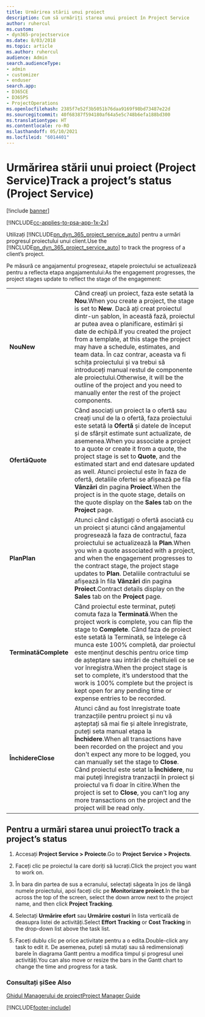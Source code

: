 ```yaml
---
title: Urmărirea stării unui proiect
description: Cum să urmăriți starea unui proiect în Project Service
author: ruhercul
ms.custom:
- dyn365-projectservice
ms.date: 8/03/2018
ms.topic: article
ms.author: ruhercul
audience: Admin
search.audienceType:
- admin
- customizer
- enduser
search.app:
- D365CE
- D365PS
- ProjectOperations
ms.openlocfilehash: 2385f7e52f3b5051b76daa9169f98bd73487e22d
ms.sourcegitcommit: 40f68387f594180af64a5e5c748b6efa188bd300
ms.translationtype: HT
ms.contentlocale: ro-RO
ms.lasthandoff: 05/10/2021
ms.locfileid: "6014401"
---
```

# <a name="track-a-projects-status-project-service"></a><span data-ttu-id="7646d-103">Urmărirea stării unui proiect (Project Service)</span><span class="sxs-lookup"><span data-stu-id="7646d-103">Track a project’s status (Project Service)</span></span>

[!include [banner](../includes/psa-now-project-operations.md)]

[!INCLUDE[cc-applies-to-psa-app-1x-2x](../includes/cc-applies-to-psa-app-1x-2x.md)]

<span data-ttu-id="7646d-104">Utilizați [!INCLUDE[pn_dyn_365_project_service_auto](../includes/pn-dyn-365-project-service-auto.md)] pentru a urmări progresul proiectului unui client.</span><span class="sxs-lookup"><span data-stu-id="7646d-104">Use the [!INCLUDE[pn_dyn_365_project_service_auto](../includes/pn-dyn-365-project-service-auto.md)] to track the progress of a client’s project.</span></span>  

<span data-ttu-id="7646d-105">Pe măsură ce angajamentul progreseaz, etapele proiectului se actualizează pentru a reflecta etapa angajamentului:</span><span class="sxs-lookup"><span data-stu-id="7646d-105">As the engagement progresses, the project stages update to reflect the stage of the engagement:</span></span>  


|              |                                                                                                                                                                                                                                                                                                  |
|--------------|--------------------------------------------------------------------------------------------------------------------------------------------------------------------------------------------------------------------------------------------------------------------------------------------------|
|   <span data-ttu-id="7646d-106">**Nou**</span><span class="sxs-lookup"><span data-stu-id="7646d-106">**New**</span></span>    | <span data-ttu-id="7646d-107">Când creați un proiect, faza este setată la **Nou**.</span><span class="sxs-lookup"><span data-stu-id="7646d-107">When you create a project, the stage is set to **New**.</span></span> <span data-ttu-id="7646d-108">Dacă ați creat proiectul dintr-un șablon, în această fază, proiectul ar putea avea o planificare, estimări și date de echipă.</span><span class="sxs-lookup"><span data-stu-id="7646d-108">If you created the project from a template, at this stage the project may have a schedule, estimates, and team data.</span></span> <span data-ttu-id="7646d-109">În caz contrar, aceasta va fi schița proiectului și va trebui să introduceți manual restul de componente ale proiectului.</span><span class="sxs-lookup"><span data-stu-id="7646d-109">Otherwise, it will be the outline of the project and you need to manually enter the rest of the project components.</span></span> |
|  <span data-ttu-id="7646d-110">**Ofertă**</span><span class="sxs-lookup"><span data-stu-id="7646d-110">**Quote**</span></span>   |      <span data-ttu-id="7646d-111">Când asociați un proiect la o ofertă sau creați unul de la o ofertă, faza proiectului este setată la **Ofertă** și datele de început și de sfârșit estimate sunt actualizate, de asemenea.</span><span class="sxs-lookup"><span data-stu-id="7646d-111">When you associate a project to a quote or create it from a quote, the project stage is set to **Quote**, and the estimated start and end datesare updated as well.</span></span> <span data-ttu-id="7646d-112">Atunci proiectul este în faza de ofertă, detaliile ofertei se afișează pe fila **Vânzări** din pagina **Proiect**.</span><span class="sxs-lookup"><span data-stu-id="7646d-112">When the project is in the quote stage, details on the quote display on the **Sales** tab on the **Project** page.</span></span>      |
|   <span data-ttu-id="7646d-113">**Plan**</span><span class="sxs-lookup"><span data-stu-id="7646d-113">**Plan**</span></span>   |                                     <span data-ttu-id="7646d-114">Atunci când câștigați o ofertă asociată cu un proiect și atunci când angajamentul progresează la faza de contractul, faza proiectului se actualizează la **Plan**.</span><span class="sxs-lookup"><span data-stu-id="7646d-114">When you win a quote associated with a project, and when the engagement progresses to the contract stage, the project stage updates to **Plan**.</span></span> <span data-ttu-id="7646d-115">Detaliile contractului se afișează în fila **Vânzări** din pagina **Proiect**.</span><span class="sxs-lookup"><span data-stu-id="7646d-115">Contract details display on the **Sales** tab on the **Project** page.</span></span>                                      |
| <span data-ttu-id="7646d-116">**Terminată**</span><span class="sxs-lookup"><span data-stu-id="7646d-116">**Complete**</span></span> |                    <span data-ttu-id="7646d-117">Când proiectul este terminat, puteți comuta faza la **Terminată**.</span><span class="sxs-lookup"><span data-stu-id="7646d-117">When the project work is complete, you can flip the stage to **Complete**.</span></span> <span data-ttu-id="7646d-118">Când faza de proiect este setată la Terminată, se înțelege că munca este 100% completă, dar proiectul este menținut deschis pentru orice timp de așteptare sau intrări de cheltuieli ce se vor înregistra.</span><span class="sxs-lookup"><span data-stu-id="7646d-118">When the project stage is set to complete, it’s understood that the work is 100% complete but the project is kept open for any pending time or expense entries to be recorded.</span></span>                     |
|  <span data-ttu-id="7646d-119">**Închidere**</span><span class="sxs-lookup"><span data-stu-id="7646d-119">**Close**</span></span>   |           <span data-ttu-id="7646d-120">Atunci când au fost înregistrate toate tranzacțiile pentru proiect și nu vă așteptați să mai fie și altele înregistrate, puteți seta manual etapa la **Închidere**.</span><span class="sxs-lookup"><span data-stu-id="7646d-120">When all transactions have been recorded on the project and you don't expect any more to be logged, you can manually set the stage to **Close**.</span></span> <span data-ttu-id="7646d-121">Când proiectul este setat la **Închidere**, nu mai puteți înregistra tranzacții în proiect și proiectul va fi doar în citire.</span><span class="sxs-lookup"><span data-stu-id="7646d-121">When the project is set to **Close**, you can’t log any more transactions on the project and the project will be read only.</span></span>           |

## <a name="to-track-a-projects-status"></a><span data-ttu-id="7646d-122">Pentru a urmări starea unui proiect</span><span class="sxs-lookup"><span data-stu-id="7646d-122">To track a project’s status</span></span>  

1.  <span data-ttu-id="7646d-123">Accesați **Project Service > Proiecte**.</span><span class="sxs-lookup"><span data-stu-id="7646d-123">Go to **Project Service > Projects**.</span></span>  

2.  <span data-ttu-id="7646d-124">Faceți clic pe proiectul la care doriți să lucrați.</span><span class="sxs-lookup"><span data-stu-id="7646d-124">Click the project you want to work on.</span></span>  

3.  <span data-ttu-id="7646d-125">În bara din partea de sus a ecranului, selectați săgeata în jos de lângă numele proiectului, apoi faceți clic pe **Monitorizare proiect**.</span><span class="sxs-lookup"><span data-stu-id="7646d-125">In the bar across the top of the screen, select the down arrow next to the project name, and then click **Project Tracking**.</span></span>  

4.  <span data-ttu-id="7646d-126">Selectați **Urmărire efort** sau **Urmărire costuri** în lista verticală de deasupra listei de activități.</span><span class="sxs-lookup"><span data-stu-id="7646d-126">Select **Effort Tracking** or **Cost Tracking** in the drop-down list above the task list.</span></span>  

5.  <span data-ttu-id="7646d-127">Faceți dublu clic pe orice activitate pentru a o edita.</span><span class="sxs-lookup"><span data-stu-id="7646d-127">Double-click any task to edit it.</span></span> <span data-ttu-id="7646d-128">De asemenea, puteți să mutați sau să redimensionați barele în diagrama Gantt pentru a modifica timpul și progresul unei activități.</span><span class="sxs-lookup"><span data-stu-id="7646d-128">You can also move or resize the bars in the Gantt chart to change the time and progress for a task.</span></span>  

### <a name="see-also"></a><span data-ttu-id="7646d-129">Consultați și</span><span class="sxs-lookup"><span data-stu-id="7646d-129">See Also</span></span>  
 [<span data-ttu-id="7646d-130">Ghidul Managerului de proiect</span><span class="sxs-lookup"><span data-stu-id="7646d-130">Project Manager Guide</span></span>](../psa/project-manager-guide.md)


[!INCLUDE[footer-include](../includes/footer-banner.md)]